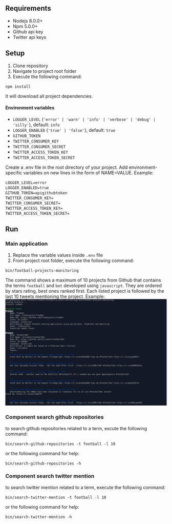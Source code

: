 ## Requirements
- Nodejs 8.0.0+
- Npm 5.0.0+
- Github api key
- Twitter api keys

## Setup
1. Clone repository
2. Navigate to project root folder
3. Execute the following command:
```shell
npm install
```
It will download all project dependencies.

#### Environment variables

  - `LOGGER_LEVEL` (`'error' | 'warn' | 'info' | 'verbose' | 'debug' | 'silly'`), default: `info`
  - `LOGGER_ENABLED` (`'true' | 'false'`), default: `true`
  - `GITHUB_TOKEN`
  - `TWITTER_CONSUMER_KEY`
  - `TWITTER_CONSUMER_SECRET`
  - `TWITTER_ACCESS_TOKEN_KEY`
  - `TWITTER_ACCESS_TOKEN_SECRET`

  Create a .env file in the root directory of your project. Add environment-specific variables on new lines in the form of NAME=VALUE. Example:

  ```plain-text
 LOGGER_LEVEL=error
 LOGGER_ENABLED=true
 GITHUB_TOKEN=apigithubtoken
 TWITTER_CONSUMER_KEY=
 TWITTER_CONSUMER_SECRET=
 TWITTER_ACCESS_TOKEN_KEY=
 TWITTER_ACCESS_TOKEN_SECRET=
  ```

## Run

### Main application
1. Replace the variable values inside `.env` file
2. From project root folder, execute the following command:

``` shell
bin/football-projects-monitoring
```
The command shows a maximum of 10 projects from Github that contains the terms `football` and `bet` developed using `javascript`. They are ordered by stars rating, best ones ranked first. Each listed project is followed by the last 10 tweets mentioning the project. Example:
![Result example](result-example.png) 
### Component search github repositories

to search github repositories related to a term, excute the following command:

``` shell
bin/search-github-repositories -t football -l 10
```
or the following command for help:

``` shell
bin/search-github-repositories -h
```

### Component search twitter mention

to search twitter mention related to a term, execute the following command:

``` shell
bin/search-twitter-mention -t football -l 10
```
or the following command for help:

``` shell
bin/search-twitter-mention -h
```